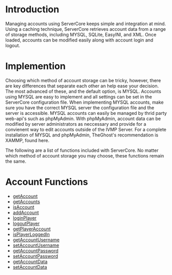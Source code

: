 # Introduction #

Managing accounts using ServerCore keeps simple and integration at mind. Using a caching technique, ServerCore retrieves account data from a range of storage methods, including MYSQL, SQLite, EasyINI, and XML. Once loaded, accounts can be modified easily along with account login and logout.

# Implemention #

Choosing which method of account storage can be tricky, however, there are key differences that separate each other an help ease your decision. The  most advanced of these, and the default option, is MYSQL. Accounts using MYSQL are easy to implement and all settings can be set in the ServerCore configuration file. When implementing MYSQL accounts, make sure you have the correct MYSQL server the configuration file and the server is accessible. MYSQL accounts can easily be managed by thrid party web-api's such as phpMyAdmin. With phpMyAdmin, account data can be modified by server administrators as neccessary and provide for a convienent way to edit accounts outside of the IVMP Server. For a complete installation of MYSQL and phpMyAdmin, TheGhost's recommendation is XAMMP, found here.

The following are a list of functions included with ServerCore. No matter which method of account storage you may choose, these functions remain the same.

# Account Functions #

  * [getAccount](getAccount.md)
  * [getAccounts](getAccounts.md)
  * [isAccount](isAccount.md)
  * [addAccount](addAccount.md)
  * [loginPlayer](loginPlayer.md)
  * [logoutPlayer](logoutPlayer.md)
  * [getPlayerAccount](getPlayerAccount.md)
  * [isPlayerLoggedIn](isPlayerLoggedIn.md)
  * [getAccountUsername](getAccountUsername.md)
  * [setAccountUsername](setAccountUsername.md)
  * [getAccountPassword](getAccountPassword.md)
  * [setAccountPassword](setAccountPassword.md)
  * [getAccountData](getAccountData.md)
  * [setAccountData](setAccountData.md)